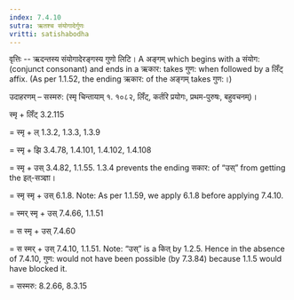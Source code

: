 ```yaml
---
index: 7.4.10
sutra: ऋतश्च संयोगादेर्गुणः
vritti: satishabodha
---
```



वृत्तिः -- ऋदन्तस्य संयोगादेरङ्गस्य गुणो लिटि। A अङ्गम् which begins with a संयोग: (conjunct consonant) and ends in a ऋकार: takes गुण: when followed by a लिँट् affix. (As per 1.1.52, the ending ऋकार: of the अङ्गम् takes गुण:।)


उदाहरणम् – सस्मरु: (स्मृ चिन्तायाम् १. १०८२, लिँट्, कर्तरि प्रयोगः, प्रथम-पुरुषः, बहुवचनम्)।


स्मृ + लिँट् 3.2.115

= स्मृ + ल् 1.3.2, 1.3.3, 1.3.9

= स्मृ + झि 3.4.78, 1.4.101, 1.4.102, 1.4.108

= स्मृ + उस् 3.4.82, 1.1.55. 1.3.4 prevents the ending सकार: of “उस्” from getting the इत्-सञ्ज्ञा।

= स्मृ स्मृ + उस् 6.1.8. Note: As per 1.1.59, we apply 6.1.8 before applying 7.4.10.

= स्मर् स्मृ + उस् 7.4.66, 1.1.51

= स स्मृ + उस् 7.4.60

= स स्मर् + उस् 7.4.10, 1.1.51. Note: “उस्” is a कित् by 1.2.5. Hence in the absence of 7.4.10, गुण: would not have been possible (by 7.3.84) because 1.1.5 would have blocked it.

= सस्मरु: 8.2.66, 8.3.15

